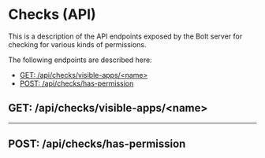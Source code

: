# Checks \(API\)

This is a description of the API endpoints exposed by the Bolt server for checking for various kinds of permissions.

The following endpoints are described here:

* [GET: /api/checks/visible-apps/&lt;name&gt;](#get-apichecksvisible-appsname)
* [POST: /api/checks/has-permission](#post-apicheckshas-permission)

## GET: /api/checks/visible-apps/&lt;name&gt;

---

## POST: /api/checks/has-permission



